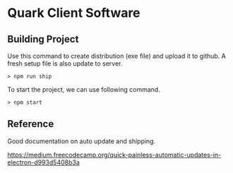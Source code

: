 # Quark Client Software

## Building Project

Use this command to create distribution (exe file) and upload it to github.
A fresh setup file is also update to server.
```
> npm run ship
```

To start the project, we can use following command.
```
> npm start
```



## Reference

Good documentation on auto update and shipping.

https://medium.freecodecamp.org/quick-painless-automatic-updates-in-electron-d993d5408b3a
